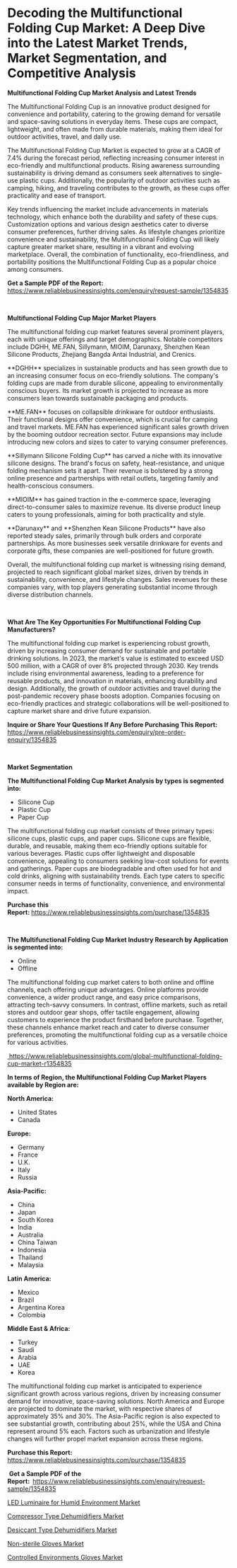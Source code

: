 <p><h1>Decoding the Multifunctional Folding Cup Market: A Deep Dive into the Latest Market Trends, Market Segmentation, and Competitive Analysis</h1></p><p><strong>Multifunctional Folding Cup Market Analysis and Latest Trends</strong></p>
<p><p>The Multifunctional Folding Cup is an innovative product designed for convenience and portability, catering to the growing demand for versatile and space-saving solutions in everyday items. These cups are compact, lightweight, and often made from durable materials, making them ideal for outdoor activities, travel, and daily use. </p><p>The Multifunctional Folding Cup Market is expected to grow at a CAGR of 7.4% during the forecast period, reflecting increasing consumer interest in eco-friendly and multifunctional products. Rising awareness surrounding sustainability is driving demand as consumers seek alternatives to single-use plastic cups. Additionally, the popularity of outdoor activities such as camping, hiking, and traveling contributes to the growth, as these cups offer practicality and ease of transport.</p><p>Key trends influencing the market include advancements in materials technology, which enhance both the durability and safety of these cups. Customization options and various design aesthetics cater to diverse consumer preferences, further driving sales. As lifestyle changes prioritize convenience and sustainability, the Multifunctional Folding Cup will likely capture greater market share, resulting in a vibrant and evolving marketplace. Overall, the combination of functionality, eco-friendliness, and portability positions the Multifunctional Folding Cup as a popular choice among consumers.</p></p>
<p><strong>Get a Sample PDF of the Report:&nbsp;</strong> <a href="https://www.reliablebusinessinsights.com/enquiry/request-sample/1354835?utm_campaign=96&utm_medium=2&utm_source=Github&utm_content=ia&utm_term=05042025&utm_id=multifunctional-folding-cup">https://www.reliablebusinessinsights.com/enquiry/request-sample/1354835</a></p>
<p>&nbsp;</p>
<p><strong>Multifunctional Folding Cup Major Market Players</strong></p>
<p><p>The multifunctional folding cup market features several prominent players, each with unique offerings and target demographics. Notable competitors include DGHH, ME.FAN, Sillymann, MIOIM, Darunaxy, Shenzhen Kean Silicone Products, Zhejiang Bangda Antai Industrial, and Crenics.</p><p>**DGHH** specializes in sustainable products and has seen growth due to an increasing consumer focus on eco-friendly solutions. The company's folding cups are made from durable silicone, appealing to environmentally conscious buyers. Its market growth is projected to increase as more consumers lean towards sustainable packaging and products.    </p><p>**ME.FAN** focuses on collapsible drinkware for outdoor enthusiasts. Their functional designs offer convenience, which is crucial for camping and travel markets. ME.FAN has experienced significant sales growth driven by the booming outdoor recreation sector. Future expansions may include introducing new colors and sizes to cater to varying consumer preferences.</p><p>**Sillymann Silicone Folding Cup** has carved a niche with its innovative silicone designs. The brand's focus on safety, heat-resistance, and unique folding mechanism sets it apart. Their revenue is bolstered by a strong online presence and partnerships with retail outlets, targeting family and health-conscious consumers.</p><p>**MIOIM** has gained traction in the e-commerce space, leveraging direct-to-consumer sales to maximize revenue. Its diverse product lineup caters to young professionals, aiming for both practicality and style.</p><p>**Darunaxy** and **Shenzhen Kean Silicone Products** have also reported steady sales, primarily through bulk orders and corporate partnerships. As more businesses seek versatile drinkware for events and corporate gifts, these companies are well-positioned for future growth.</p><p>Overall, the multifunctional folding cup market is witnessing rising demand, projected to reach significant global market sizes, driven by trends in sustainability, convenience, and lifestyle changes. Sales revenues for these companies vary, with top players generating substantial income through diverse distribution channels.</p></p>
<p>&nbsp;</p>
<p><strong>What Are The Key Opportunities For Multifunctional Folding Cup Manufacturers?</strong></p>
<p><p>The multifunctional folding cup market is experiencing robust growth, driven by increasing consumer demand for sustainable and portable drinking solutions. In 2023, the market's value is estimated to exceed USD 500 million, with a CAGR of over 8% projected through 2030. Key trends include rising environmental awareness, leading to a preference for reusable products, and innovation in materials, enhancing durability and design. Additionally, the growth of outdoor activities and travel during the post-pandemic recovery phase boosts adoption. Companies focusing on eco-friendly practices and strategic collaborations will be well-positioned to capture market share and drive future expansion.</p></p>
<p><strong>Inquire or Share Your Questions If Any Before Purchasing This Report:</strong> <a href="https://www.reliablebusinessinsights.com/enquiry/pre-order-enquiry/1354835?utm_campaign=96&utm_medium=2&utm_source=Github&utm_content=ia&utm_term=05042025&utm_id=multifunctional-folding-cup">https://www.reliablebusinessinsights.com/enquiry/pre-order-enquiry/1354835</a></p>
<p>&nbsp;</p>
<p><strong>Market Segmentation</strong></p>
<p><strong>The Multifunctional Folding Cup Market Analysis by types is segmented into:</strong></p>
<p><ul><li>Silicone Cup</li><li>Plastic Cup</li><li>Paper Cup</li></ul></p>
<p><p>The multifunctional folding cup market consists of three primary types: silicone cups, plastic cups, and paper cups. Silicone cups are flexible, durable, and reusable, making them eco-friendly options suitable for various beverages. Plastic cups offer lightweight and disposable convenience, appealing to consumers seeking low-cost solutions for events and gatherings. Paper cups are biodegradable and often used for hot and cold drinks, aligning with sustainability trends. Each type caters to specific consumer needs in terms of functionality, convenience, and environmental impact.</p></p>
<p><strong>Purchase this Report:&nbsp;</strong><a href="https://www.reliablebusinessinsights.com/purchase/1354835?utm_campaign=96&utm_medium=2&utm_source=Github&utm_content=ia&utm_term=05042025&utm_id=multifunctional-folding-cup">https://www.reliablebusinessinsights.com/purchase/1354835</a></p>
<p>&nbsp;</p>
<p><strong>The Multifunctional Folding Cup Market Industry Research by Application is segmented into:</strong></p>
<p><ul><li>Online</li><li>Offline</li></ul></p>
<p><p>The multifunctional folding cup market caters to both online and offline channels, each offering unique advantages. Online platforms provide convenience, a wider product range, and easy price comparisons, attracting tech-savvy consumers. In contrast, offline markets, such as retail stores and outdoor gear shops, offer tactile engagement, allowing customers to experience the product firsthand before purchase. Together, these channels enhance market reach and cater to diverse consumer preferences, promoting the multifunctional folding cup as a versatile choice for various activities.</p></p>
<p><a href="https://www.reliablebusinessinsights.com/global-multifunctional-folding-cup-market-r1354835?utm_campaign=96&utm_medium=2&utm_source=Github&utm_content=ia&utm_term=05042025&utm_id=multifunctional-folding-cup">&nbsp;https://www.reliablebusinessinsights.com/global-multifunctional-folding-cup-market-r1354835</a></p>
<p><strong>In terms of Region, the Multifunctional Folding Cup Market Players available by Region are:</strong></p>
<p>
    <p> <strong> North America: </strong>
        <ul>
            <li>United States</li>
            <li>Canada</li>
        </ul>
        </p> 
    <p> <strong> Europe: </strong>
        <ul>
            <li>Germany</li>
            <li>France</li>
            <li>U.K.</li>
            <li>Italy</li>
            <li>Russia</li>
        </ul>
        </p> 
    <p> <strong> Asia-Pacific: </strong>
        <ul>
            <li>China</li>
            <li>Japan</li>
            <li>South Korea</li>
            <li>India</li>
            <li>Australia</li>
            <li>China Taiwan</li>
            <li>Indonesia</li>
            <li>Thailand</li>
            <li>Malaysia</li>
        </ul>
        </p> 
    <p> <strong> Latin America: </strong>
        <ul>
            <li>Mexico</li>
            <li>Brazil</li>
            <li>Argentina Korea</li>
            <li>Colombia</li>
        </ul>
        </p> 
    <p> <strong> Middle East & Africa: </strong>
        <ul>
            <li>Turkey</li>
            <li>Saudi</li>
            <li>Arabia</li>
            <li>UAE</li>
            <li>Korea</li>
        </ul>
    </p>
    </p>
<p><p>The multifunctional folding cup market is anticipated to experience significant growth across various regions, driven by increasing consumer demand for innovative, space-saving solutions. North America and Europe are projected to dominate the market, with respective shares of approximately 35% and 30%. The Asia-Pacific region is also expected to see substantial growth, contributing about 25%, while the USA and China represent around 5% each. Factors such as urbanization and lifestyle changes will further propel market expansion across these regions.</p></p>
<p><strong>Purchase this Report: </strong><a href="https://www.reliablebusinessinsights.com/purchase/1354835?utm_campaign=96&utm_medium=2&utm_source=Github&utm_content=ia&utm_term=05042025&utm_id=multifunctional-folding-cup">https://www.reliablebusinessinsights.com/purchase/1354835</a></p>
<p>&nbsp;<strong>Get a Sample PDF of the Report:&nbsp;&nbsp;</strong><a href="https://www.reliablebusinessinsights.com/enquiry/request-sample/1354835?utm_campaign=96&utm_medium=2&utm_source=Github&utm_content=ia&utm_term=05042025&utm_id=multifunctional-folding-cup">https://www.reliablebusinessinsights.com/enquiry/request-sample/1354835</a></p>
<p><strong></strong></p>
<p><p><a href="https://github.com/duskodazzi34/Market-Research-Report-List-1/blob/main/led-luminaire-for-humid-environment-market.md?utm_campaign=96&utm_medium=2&utm_source=Github&utm_content=ia&utm_term=05042025&utm_id=multifunctional-folding-cup">LED Luminaire for Humid Environment Market</a></p><p><a href="https://github.com/drevertevell/Market-Research-Report-List-1/blob/main/compressor-type-dehumidifiers-market.md?utm_campaign=96&utm_medium=2&utm_source=Github&utm_content=ia&utm_term=05042025&utm_id=multifunctional-folding-cup">Compressor Type Dehumidifiers Market</a></p><p><a href="https://github.com/elhibacajka/Market-Research-Report-List-1/blob/main/desiccant-type-dehumidifiers-market.md?utm_campaign=96&utm_medium=2&utm_source=Github&utm_content=ia&utm_term=05042025&utm_id=multifunctional-folding-cup">Desiccant Type Dehumidifiers Market</a></p><p><a href="https://github.com/kabotcaddoub/Market-Research-Report-List-1/blob/main/non-sterile-gloves-market.md?utm_campaign=96&utm_medium=2&utm_source=Github&utm_content=ia&utm_term=05042025&utm_id=multifunctional-folding-cup">Non-sterile Gloves Market</a></p><p><a href="https://github.com/forttgoddym7/Market-Research-Report-List-1/blob/main/controlled-environments-gloves-market.md?utm_campaign=96&utm_medium=2&utm_source=Github&utm_content=ia&utm_term=05042025&utm_id=multifunctional-folding-cup">Controlled Environments Gloves Market</a></p></p>